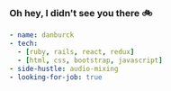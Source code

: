 
### Oh hey, I didn't see you there 🚲
```yaml
- name: danburck
- tech:
  - [ruby, rails, react, redux]
  - [html, css, bootstrap, javascript]
- side-hustle: audio-mixing
- looking-for-job: true
```
